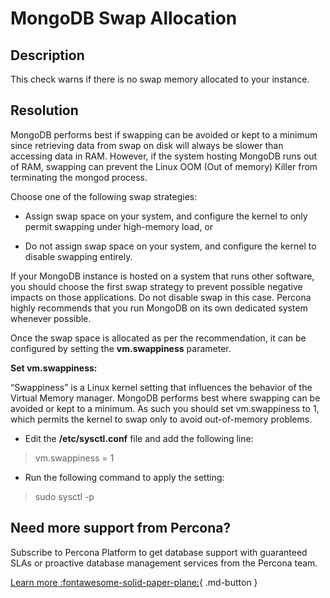 # MongoDB Swap Allocation

## Description
This check warns if there is no swap memory allocated to your instance.

## Resolution

MongoDB performs best if swapping can be avoided or kept to a minimum since retrieving data from swap on disk will always be slower than accessing data in RAM. However, if the system hosting MongoDB runs out of RAM, swapping can prevent the Linux OOM (Out of memory) Killer from terminating the mongod process.

Choose one of the following swap strategies:


- Assign swap space on your system, and configure the kernel to only permit swapping under high-memory load, or


- Do not assign swap space on your system, and configure the kernel to disable swapping entirely.


If your MongoDB instance is hosted on a system that runs other software, you should choose the first swap strategy to prevent possible negative impacts on those applications. Do not disable swap in this case. Percona highly recommends that you run MongoDB on its own dedicated system whenever possible.

Once the swap space is allocated as per the recommendation, it can be configured by setting the **vm.swappiness** parameter.

**Set vm.swappiness:**

“Swappiness” is a Linux kernel setting that influences the behavior of the Virtual Memory manager. MongoDB performs best where swapping can be avoided or kept to a minimum. As such you should set vm.swappiness to 1, which permits the kernel to swap only to avoid out-of-memory problems.

- Edit the **/etc/sysctl.conf** file and add the following line:

> vm.swappiness = 1

- Run the following command to apply the setting:

> sudo sysctl -p


## Need more support from Percona?
Subscribe to Percona Platform to get database support with guaranteed SLAs or proactive database management services from the Percona team.

[Learn more :fontawesome-solid-paper-plane:](https://per.co.na/subscribe){ .md-button }
